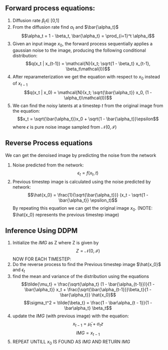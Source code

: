## **Forward process equations:**

1. Diffusion rate $\beta_t \in$ [0,1]
2. From the diffusion rate find $\alpha_t$ and $\bar{\alpha_t}$
   $$\alpha_t = 1 - \beta_t, \bar{\alpha_t} = \prod_{i=1}^t \alpha_i$$
3. Given an input image $x_0$, the forward process sequentially applies a gaussian noise to the image, producing the following conditional distribution:
   $$q(x_t | x_{t-1}) = \mathcal{N}(x_t; \sqrt{1 - \beta_t} x_{t-1}, \beta_t\mathcal{I})$$
4. After reparameterization we get the equation with respect to $x_0$ instead of $x_{t-1}$
   $$q(x_t | x_0) = \mathcal{N}(x_t; \sqrt{\bar{\alpha_t}} x_0, (1 - \alpha_t)\mathcal{I})$$
5. We can find the noisy latents at a timestep $t$ from the original image from the equation:
   $$x_t = \sqrt{\bar{\alpha_t}}x_0 + \sqrt{1 - \bar{\alpha_t}}\epsilon$$
   where $\epsilon$ is pure noise image sampled from $\mathcal{N}(0,\mathcal{I})$  
   
## **Reverse Process equations**
We can get the denoised image by predicting the noise from the network
1. Noise predicted from the network:
   $$\epsilon_t = f(x_t, t)$$
2. Previous timestep image is calculated using the noise predicted by network:
   $$\hat{x_0} = \frac{1}{\sqrt{\bar{\alpha_t}}} (x_t - \sqrt{1 - \bar{\alpha_t}} \epsilon_t)$$
   By repeating this equation we can get the original image $x_0$. (NOTE: $\hat{x_0} represents the previous timestep image)

## Inference Using DDPM 
1. Initialize the $IMG$ as Z where Z is given by $$Z = \mathcal{N}(0,\mathcal{I})$$ 
NOW FOR EACH TIMESTEP:
2. Do the reverse process to find the Previous timestep image $\hat{x_0}$ and $\epsilon_t$
3. find the mean and variance of the distribution using the equations
   $$\tilde{\mu_t} = \frac{\sqrt{\alpha_t} (1 - \bar{\alpha_{t-1}})}{1 - \bar{\alpha_t}} x_t + \frac{\sqrt{\bar{\alpha_{t-1}}}\beta_t}{1 - \bar{\alpha_t}} \hat{x_0}$$
   $$\sigma_t^2 = \tilde{\beta_t} = \frac{1 - \bar\alpha_{t - 1}}{1 - \bar\alpha_t} \beta_t$$
4. update the $IMG$ (with previous image) with the equation:
   $$x_{t - 1} = \tilde{\mu}_t + \sigma_t z$$
   $$IMG = x_{t - 1}$$
5. REPEAT UNTILL $x_0$ IS FOUND AS $IMG$ AND RETURN  $IMG$
   
   

   
